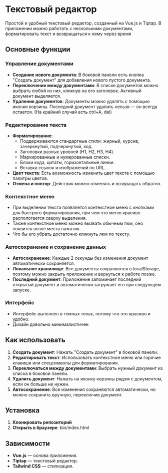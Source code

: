 # Текстовый редактор

Простой и удобный текстовый редактор, созданный на Vue.js и Tiptap. В приложении можно работать с несколькими документами, форматировать текст и возвращаться к нему через время

## Основные функции

### Управление документами

- **Создание нового документа**: В боковой панели есть кнопка "Создать документ" для добавления нового пустого документа.
- **Переключение между документами**: В списке документов можно выбрать любой из них, кликнув на его заголовок. Активный документ выделяется.
- **Удаление документов**: Документы можно удалять с помощью иконки корзины. Последний документ удалить нельзя — он всегда остается. (На крайний случай есть ctrl+A, del)

### Редактирование текста

- **Форматирование**: 
  - Поддерживаются стандартные стили: жирный, курсив, зачеркнутый, подчеркнутый, код.
  - Заголовки разных уровней (H1, H2, H3, H4).
  - Маркированные и нумерованные списки.
  - Блоки кода, цитаты, горизонтальные линии.
  - Вставка ссылок и изображений по URL.
- **Цвет текста**: Есть возможность изменить цвет текста с помощью палитры цветов.
- **Отмена и повтор**: Действия можно отменять и возвращать обратно.

### Контекстное меню

- При выделении текста появляется контекстное меню с кнопками для быстрого форматирования, при чем это меню красиво распологается сверху выделения.
- Также контекстное меню можно вызвать обычным пкм, оно появится возле места нажатия.
- Что бы его убрать достаточно кликнуть лкм по тексту.

### Автосохранение и сохранение данных

- **Автосохранение**: Каждые 2 секунды без изменения документ автоматически сохраняется.
- **Локальное хранилище**: Все документы сохраняются в localStorage, поэтому можно закрыть приложение и вернуться к работе позже.
- **Последний документ**: Приложение запоминает последний открытый документ и автоматически загружает его при следующем запуске.

### Интерфейс

- Интерфейс выполнен в темных тонах, потому что это красиво и удобно.
- Дизайн довольно минималистичен

## Как использовать

1. **Создать документ**: Нажать "Создать документ" в боковой панели.
2. **Редактировать текст**: Использовать контекстное меню или горячие клавиши или спецсимволы для форматирования.
3. **Переключаться между документами**: Выбрать нужный документ из списка в боковой панели.
4. **Удалить документ**: Нажать на иконку корзины рядом с документом, если он больше не нужен.
5. **Автосохранение**: Все изменения сохраняются автоматически, но можно сохранить вручную, переключив документ.

## Установка

1. **Клонировать репозиторий**
2. **Открыть в браузере**: bin/index.html

## Зависимости

- **Vue.js** — основа приложения.
- **Tiptap** — текстовый редактор.
- **Tailwind CSS** — стилизация.
